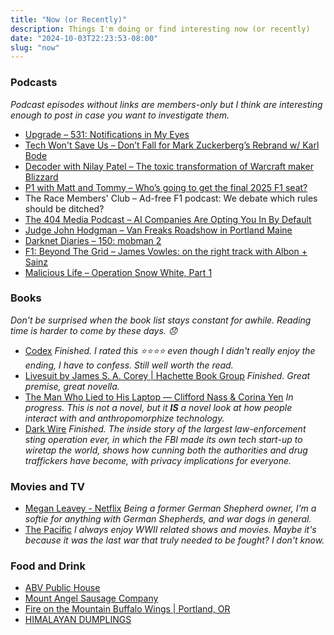 ```yaml
---
title: "Now (or Recently)"
description: Things I'm doing or find interesting now (or recently)
date: "2024-10-03T22:23:53-08:00"
slug: "now"
---
```


### Podcasts

*Podcast episodes without links are members-only but I think are interesting enough to post in case you want to investigate them.*

- [Upgrade – 531: Notifications in My Eyes](https://overcast.fm/+Fcm-CsMx0)
- [Tech Won't Save Us – Don’t Fall for Mark Zuckerberg’s Rebrand w/ Karl Bode](https://overcast.fm/+ZpQBsrjrM)
- [Decoder with Nilay Patel – The toxic transformation of Warcraft maker Blizzard](https://overcast.fm/+QLdtSX9LQ)
- [P1 with Matt and Tommy – Who’s going to get the final 2025 F1 seat?](https://overcast.fm/+_U3olxI0s)
- The Race Members' Club – Ad-free F1 podcast: We debate which rules should be ditched?
- [The 404 Media Podcast – AI Companies Are Opting You In By Default](https://overcast.fm/+BDRJMnN3oY)
- [Judge John Hodgman – Van Freaks Roadshow in Portland Maine](https://overcast.fm/+YJM0UWAp4)
- [Darknet Diaries – 150: mobman 2](https://overcast.fm/+BI2YamB89k)
- [F1: Beyond The Grid – James Vowles: on the right track with Albon + Sainz](https://overcast.fm/+Nv8KTqgFs)
- [Malicious Life – Operation Snow White, Part 1](https://overcast.fm/+BCNCy1qzoU)

### Books

*Don't be surprised when the book list stays constant for awhile. Reading time is harder to come by these days. 😞*

- [Codex](https://books.apple.com/us/book/codex/id6468021882) *Finished. I rated this ⭐️⭐️⭐️⭐️ even though I didn't really enjoy the ending, I have to confess. Still well worth the read.*
- [Livesuit by James S. A. Corey | Hachette Book Group](https://www.hachettebookgroup.com/titles/james-s-a-corey/livesuit/9780316575348/) *Finished. Great premise, great novella.*
- [The Man Who Lied to His Laptop — Clifford Nass & Corina Yen](https://books.apple.com/us/book/the-man-who-lied-to-his-laptop/id385166427) *In progress. This is not a novel, but it **IS** a novel look at how people interact with and anthropomorphize technology.*
- [Dark Wire](https://books.apple.com/us/book/dark-wire/id6468445801) *Finished. The inside story of the largest law-enforcement sting operation ever, in which the FBI made its own tech start-up to wiretap the world, shows how cunning both the authorities and drug traffickers have become, with privacy implications for everyone.*

### Movies and TV

- [Megan Leavey - Netflix](https://www.netflix.com/title/80170259) *Being a former German Shepherd owner, I'm a softie for anything with German Shepherds, and war dogs in general.*
- [The Pacific](https://www.netflix.com/browse?jbv=80154375) *I always enjoy WWII related shows and movies. Maybe it's because it was the last war that truly needed to be fought? I don't know.*

### Food and Drink

- [ABV Public House](https://abvpub.com/)
- [Mount Angel Sausage Company](https://mtangelsausage.com/)
- [Fire on the Mountain Buffalo Wings | Portland, OR](https://www.portlandwings.com/)
- [HIMALAYAN DUMPLINGS](https://www.himalayandumplings.com/)
